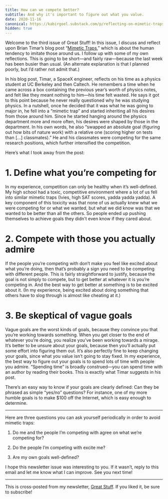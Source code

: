 ```yaml
---
title: How can we compete better?
subtitle: And why it's important to figure out what you value.
date: 2020-11-16
canonical: https://kabirgoel.substack.com/p/reflecting-on-mimetic-traps
hidden: true
---
```


Welcome to the third issue of Great Stuff! In this issue, I discuss and reflect upon Brian Timar’s blog post “[Mimetic Traps](https://www.briantimar.com/notes/mimetic/mimetic/),” which is about the human tendency to imitate those around us. I follow up with some of my own reflections. This is going to be short—and fairly raw—because the last week has been busier than usual. (An alternate explanation is that I planned poorly, but I’d rather not admit that.)

In his blog post, Timar, a SpaceX engineer, reflects on his time as a physics student at UC Berkeley and then Caltech. He remembers a time when he came across a box containing the previous year’s worth of physics notes, and felt like they meant nothing to him—his time felt wasted. He says it got to this point because he never really questioned why he was studying physics. In a nutshell, once he decided that it was what he was going to major in, he fell into a “mimetic trap” and started inheriting all his desires from those around him. Since he started hanging around the physics department more and more often, his desires were shaped by those in the department. In his own words, he also “swapped an absolute goal (figuring out how bits of nature work) with a relative one (scoring higher on tests than […] classmates).” He and his classmates were competing for the same research positions, which further intensified the competition.

Here’s what I took away from the post:

# 1. Define what you’re competing for

In my experience, competition can only be healthy when it’s well-defined. My high school had a toxic, competitive environment where a lot of us fell into similar mimetic traps (Ivies, high SAT scores, yadda yadda yadda). A key component of this toxicity was that none of us actually knew what we were competing for or what we wanted, but what we did know was that we wanted to be better than all the others. So people ended up pushing themselves to achieve goals they didn't even know if they cared about.

# 2. Compete with those you actually admire

If the people you’re competing with don’t make you feel like excited about what you’re doing, then that’s probably a sign you need to be competing with different people. This is fairly straightforward to justify, because the goal is not simply to compete, but to get better at whatever it is you’re competing in. And the best way to get better at something is to be excited about it. (In my experience, being excited about doing something that others have to slog through is almost like cheating at it.)

# 3. Be skeptical of vague goals

Vague goals are the worst kinds of goals, because they convince you that you’re working towards something. When you get closer to the end of whatever you’re doing, you realize you’ve been working towards a mirage. It’s better to be unsure about your goals, because then you’ll actually put some effort into figuring them out. It’s also perfectly fine to keep changing your goals, since what you value isn’t going to stay fixed. In my experience, the best way to figure out your goals is to spend lots of time with people you admire. “Spending time” is broadly construed—you can spend time with an author by reading their books. This is exactly what Timar suggests in his post.

There’s an easy way to know if your goals are clearly defined: Can they be phrased as simple “yes/no” questions? For instance, one of my more humble goals is to make \$100 off the Internet, which is easy enough to determine.

---

Here are three questions you can ask yourself periodically in order to avoid mimetic traps:

1. Do me and the people I’m competing with agree on what we’re competing for?

2. Do the people I’m competing with excite me?

3. Are my own goals well-defined?

I hope this newsletter issue was interesting to you. If it wasn’t, reply to this email and let me know what I can improve. See you next time!

---

This is cross-posted from my newsletter, [Great Stuff](https://kabirgoel.substack.com). If you liked it, be sure to subscribe!
